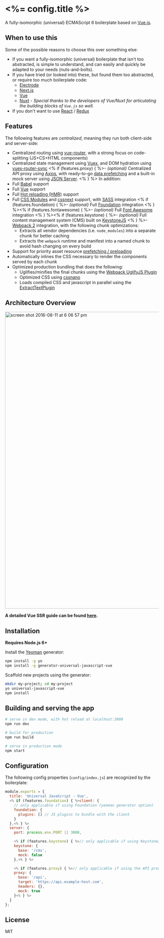 # <%= config.title %>

A fully-isomorphic (universal) ECMAScript 6 boilerplate based on [Vue.js](https://vuejs.org/).

## When to use this

Some of the possible reasons to choose this over something else:

- If you want a fully-isomorphic (universal) boilerplate that isn't too abstracted, is simple to understand, and can
  easily and quickly be adapted to your needs (nuts-and-bolts).
- If you have tried (or looked into) these, but found them too abstracted, or require too much boilerplate code:
    - [Electrode](http://www.electrode.io/)
    - [Next.js](https://zeit.co/blog/next2)
    - [Vue](https://vuejs.org/)
    - [Nuxt](https://nuxtjs.org/) _- Special thanks to the developers of Vue/Nuxt for articulating the building blocks of `Vue.js` so well._
- If you don't want to use [React](https://facebook.github.io/react/) / [Redux](https://facebook.github.io/react/)

## Features

The following features are _centralized_, meaning they run both client-side and server-side:
  - Centralized routing using [vue-router](https://github.com/vuejs/vue-router), with a strong focus on code-splitting (JS+CS+HTML components)
  - Centralized state management using [Vuex](https://github.com/vuejs/vuex), and DOM hydration using [vuex-router-sync](https://github.com/vuejs/vuex-router-sync)
  <% if (features.proxy) { %>- _(optional)_ Centralized API proxy using [Axios](https://github.com/vuejs/vuex), with ready-to-go [data prefetching](https://ssr.vuejs.org/en/data.html) and a built-in mock server using [JSON Server](https://github.com/typicode/json-server).
<% } %>
In addition:
- Full [Babel](https://babeljs.io/) support
- Full [Vue](https://vuejs.org/) support
- Full [Hot reloading (HMR)](https://webpack.js.org/concepts/hot-module-replacement/) support
- Full [CSS Modules](https://glenmaddern.com/articles/css-modules) and [cssnext](http://cssnext.io/) support, with [SASS](http://sass-lang.com/) integration
<% if (features.foundation) { %>- _(optional)_ Full [Foundation](http://foundation.zurb.com/) integration
<% } %><% if (features.fontawesome) { %>- _(optional)_ Full [Font Awesome](http://fontawesome.io/) integration
<% } %><% if (features.keystone) { %>- _(optional)_ Full content management system (CMS) built on [KeystoneJS](http://keystonejs.com/)
<% } %>- [Webpack 2](https://webpack.js.org/) integration, with the following chunk optimizations:
  - Extracts all vendor dependencies (i.e. `node_modules`) into a separate chunk for better caching
  - Extracts the `webpack` runtime and manifest into a named chunk to avoid hash changing on every build
- Support for priority asset resource [prefetching / preloading](https://www.keycdn.com/blog/resource-hints/)
- Automatically inlines the CSS necessary to render the components served by each chunk
- Optimized production bundling that does the following:
     - Uglifies/minifies the final chunks using the [Webpack UglifyJS Plugin](https://github.com/webpack-contrib/uglifyjs-webpack-plugin)
     - Optimized CSS using [cssnano](http://cssnano.co/)
     - Loads compiled CSS and javascript in parallel using the [ExtractTextPlugin](https://github.com/webpack-contrib/extract-text-webpack-plugin)

## Architecture Overview

<img width="973" alt="screen shot 2016-08-11 at 6 06 57 pm" src="https://cloud.githubusercontent.com/assets/499550/17607895/786a415a-5fee-11e6-9c11-45a2cfdf085c.png">

**A detailed Vue SSR guide can be found [here](https://ssr.vuejs.org).**

## Installation

**Requires Node.js 6+**

Install the [Yeoman](http://yeoman.io/) generator:

```bash
npm install -g yo
npm install -g generator-universal-javascript-vue
```

Scaffold new projects using the generator:

```bash
mkdir my-project; cd my-project
yo universal-javascript-vue
npm install
```

## Building and serving the app

```bash
# serve in dev mode, with hot reload at localhost:3000
npm run dev

# build for production
npm run build

# serve in production mode
npm start
```

## Configuration

The following config properties (`config/index.js`) are recognized by the boilerplate:

```js
module.exports = {
  title: 'Universal JavaScript - Vue',
  <% if (features.foundation) { %>client: {
    // only applicable if using Foundation (yeoman generator option)
    foundation: {
      plugins: [] // JS plugins to bundle with the client
    }
  },<% } %>
  server: {
    port: process.env.PORT || 3000,

    <% if (features.keystone) { %>// only applicable if using KeystoneJS (yeoman generator option)
    keystone: {
      base: '/cms',
      mock: false
    },<% } %>

    <% if (features.proxy) { %>// only applicable if using the API proxy (yeoman generator option)
    proxy: {
      base: '/api',
      target: 'https://api.example-host.com',
      headers: {},
      mock: true
    }<% } %>
  }
};
```

## License

MIT

